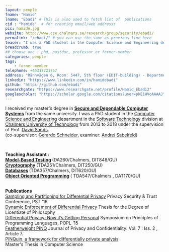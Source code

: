 ```yaml
---
layout: people
fname: "Hamid"
lname: "Ebadi" # This is also used to fetch list of  publications
cid : "hamide"  # for creating email/web addresss
pic: hamide.jpg
website: http://www.cse.chalmers.se/research/group/security/ebadi/
permalink: "/ebadi/" # you can use the same as previous line here
teaser: "I was a PhD student in the Computer Science and Engineering department in the Software Technology division at Chalmers University of Technology from 2013 to 2018."
breadcrumb: true
## choose one : phd, postdoc, professor or former-member
categories: people
tags:
    - former-member
telephone: +46317721757
address: "Rännvägen 6, Room: 5447, 5th floor (EDIT-building) - Department of Computer Science and Engineering, Chalmers University of Technology, 412-96, Gothenburg, Sweden"
linkedin: "https://www.linkedin.com/in/hamidebadi"
github: "https://github.com/ebadi"
researchgate: "https://www.researchgate.net/profile/Hamid_Ebadi2"
googlescholar: "https://scholar.google.com/citations?user=pkE1HVoAAAAJ"
---
```

I received my master's degree in <a href="https://www.student.chalmers.se/sp/programplan?program_id=661"> <b> Secure and Dependable Computer Systems</b></a> from the same university.
I was a PhD student in the <a href="http://www.chalmers.se/en/departments/cse/Pages/default.aspx">Computer Science and Engineering</a>  department in the  <a href="http://www.chalmers.se/en/departments/cse/organisation/st/Pages/default.aspx">Software Technology</a> division at <a href="http://www.chalmers.se">Chalmers University of Technology</a> from 2013 to 2018 under the supervision of Prof. <a href="http://www.cse.chalmers.se/~dave/">David Sands</a>.<br>(co-supervisor: <a href="http://www.cse.chalmers.se/~gersch/">Gerardo Schneider</a>, examiner: <a href="http://www.cse.chalmers.se/~andrei/">Andrei Sabelfeld</a>)


<br>

<P> <B>Teaching Assistant :</B> <br>
<b><a href="http://www.cse.chalmers.se/edu/course/DAT260/">Model-Based Testing</a> </b> (DA260/Chalmers, DIT848/GU)<br> 
<b><a href="http://www.cse.chalmers.se/edu/course/TDA351/">Cryptography</a> </b>   (TDA251/Chalmers, DIT250/GU)<br>
<b><a href="http://www.cse.chalmers.se/edu/course/TDA357/">Databases</a> </b>  (TDA357/Chalmers, DIT620/GU)<br>
<b><a href="http://www.cse.chalmers.se/edu/course/TDA547/">Object Oriented Programming</a> </b>  ( TDA547/Chalmers , DAT170/GU) <br>
<br>
<P>
<B> Publications </B> <br>
<a href="http://www.cse.chalmers.se/~dave/papers/sampling2016.pdf">Sampling and Partitioning for Differential Privacy</a>  Privacy Security &amp; Trust Conference, PST  ’16 <br>
<a href="http://publications.lib.chalmers.se/publication/217696-dynamic-enforcement-of-differential-privacy">Dynamic Enforcement of Differential Privacy</a> Thesis for the Degree of Licentiate of Philosophy<br>
<a href="http://www.cse.chalmers.se/~dave/papers/popl-2015.pdf">Differential Privacy: Now it’s Getting Personal</a> Symposium on Principles of Programming Languages, POPL ’15<br>
<a href="http://www.cse.chalmers.se/~dave/papers/JPC17.pdf">Featherweight PINQ</a>  Journal of Privacy and Confidentiality: Vol. 7 : Iss. 2 , Article 7.<br>
<a href="http://publications.lib.chalmers.se/records/fulltext/176660/176660.pdf">PINQuin, a framework for differentially private analysis</a> </b> <br> Master's Thesis in Computer Science<br>

